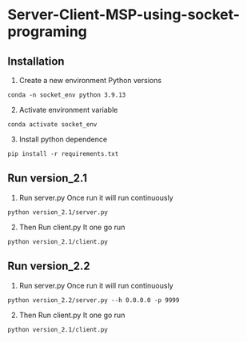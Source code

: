 # Server-Client-MSP-using-socket-programing

## Installation

1. Create a new environment Python versions
```
conda -n socket_env python 3.9.13
```
2. Activate environment variable
```
conda activate socket_env
```

3. Install python dependence
```
pip install -r requirements.txt
```

## Run version_2.1 
1. Run server.py Once run it will run continuously
```
python version_2.1/server.py
```

2. Then Run client.py It one go run
```
python version_2.1/client.py
```


## Run version_2.2
1. Run server.py Once run it will run continuously
```
python version_2.2/server.py --h 0.0.0.0 -p 9999
```

2. Then Run client.py It one go run
```
python version_2.1/client.py
```
